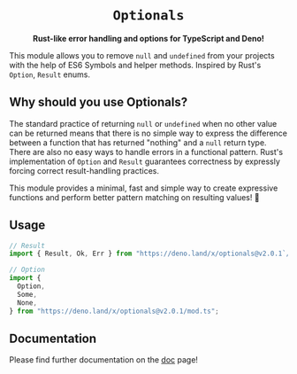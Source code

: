 <div align="center">

  <h1><code>Optionals</code></h1>

<strong>Rust-like error handling and options for TypeScript and Deno!</strong>

</div>

This module allows you to remove `null` and `undefined` from your projects with the help of ES6 Symbols and helper methods. Inspired by Rust's `Option`, `Result` enums.

## Why should you use Optionals?

The standard practice of returning `null` or `undefined` when no other value can be returned means that there is no simple way to express the difference between a function that has returned "nothing" and a `null` return type. There are also no easy ways to handle errors in a functional pattern. Rust's implementation of `Option` and `Result` guarantees correctness by expressly forcing correct result-handling practices.

This module provides a minimal, fast and simple way to create expressive functions and perform better pattern matching on resulting values! 🚀

## Usage

```ts
// Result
import { Result, Ok, Err } from "https://deno.land/x/optionals@v2.0.1`/mod.ts";

// Option
import {
  Option,
  Some,
  None,
} from "https://deno.land/x/optionals@v2.0.1/mod.ts";
```

## Documentation

Please find further documentation on the [doc](https://doc.deno.land/https://deno.land/x/optionals@v2.0.1/mod.ts) page!

